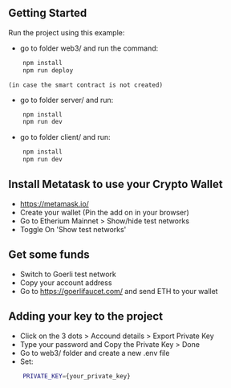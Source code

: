 ## Getting Started

Run the project using this example:


- go to folder web3/ and run the command: 
```bash
    npm install
    npm run deploy
``` 
    (in case the smart contract is not created)

- go to folder server/ and run: 
```bash
    npm install
    npm run dev
```

- go to folder client/ and run: 
```bash
    npm install
    npm run dev
```

## Install Metatask to use your Crypto Wallet
- https://metamask.io/
- Create your wallet (Pin the add on in your browser)
- Go to Etherium Mainnet > Show/hide test networks
- Toggle On 'Show test networks'

## Get some funds
- Switch to Goerli test network
- Copy your account address
- Go to https://goerlifaucet.com/ and send ETH to your wallet

## Adding your key to the project
- Click on the 3 dots > Accound details > Export Private Key
- Type your password and Copy the Private Key > Done
- Go to web3/ folder and create a new .env file
- Set:
```bash
    PRIVATE_KEY={your_private_key}
```



